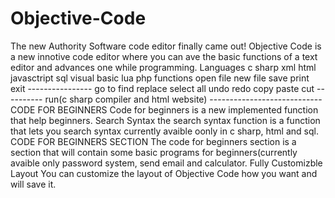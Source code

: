 # Objective-Code
The new Authority  Software code editor finally came out! Objective Code is a new innotive code editor where you can ave the  basic functions of a text editor and advances one while programming.  Languages c sharp xml html javasctript sql visual basic lua php  functions open file new file save print exit ---------------- go to  find replace select all undo redo copy paste cut ---------- run(c sharp compiler and html website) ---------------------------- CODE FOR BEGINNERS Code for beginners is a new  implemented  function that help beginners. Search Syntax the search  syntax function is a function that lets  you search syntax currently avaible oonly in c sharp, html  and sql. CODE FOR BEGINNERS SECTION The code for  beginners section is a section that  will  contain some basic  programs for beginners(currently  avaible only password system, send email and calculator. Fully Customizble Layout You can customize the layout of Objective Code how you want and will save it.
